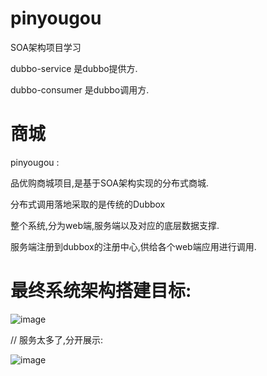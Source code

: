 # pinyougou
SOA架构项目学习


dubbo-service 是dubbo提供方.

dubbo-consumer 是dubbo调用方.


# 商城
pinyougou :

品优购商城项目,是基于SOA架构实现的分布式商城.

分布式调用落地采取的是传统的Dubbox

整个系统,分为web端,服务端以及对应的底层数据支撑.

服务端注册到dubbox的注册中心,供给各个web端应用进行调用.


# 最终系统架构搭建目标:

![image](https://raw.githubusercontent.com/wiki/cynen/pinyougou/最终目标1.png)

// 服务太多了,分开展示:

![image](https://raw.githubusercontent.com/wiki/cynen/pinyougou/最终目标2.png)
